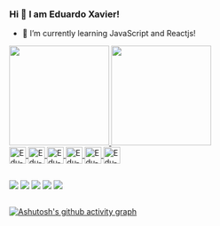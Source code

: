 ### Hi 👋 I am Eduardo Xavier!

- 🌱 I’m currently learning JavaScript and Reactjs!

<div>
  <a href="https://github.com/EduardoXavier16">
  <img height="180em" src="https://github-readme-stars.vercel.app/api?username=EduardoXavier16$show_icons=true&theme=merko&include_all_commits=true&count_private=true"/>
  <img height="180em" src="https://github-readme-stars.vercel.app/api/top-langs/?username=EduardoXavier16&layout=compact&langs_count=16&theme=merko"/>
<div/>
<div>
  <img align="center" alt="Edu-js" height="30" width="30" src="https://cdn.jsdelivr.net/gh/devicons/devicon/icons/javascript/javascript-original.svg">
  <img align="center" alt="Edu-js" height="30" width="30" src="https://cdn.jsdelivr.net/gh/devicons/devicon/icons/typescript/typescript-original.svg">
  <img align="center" alt="Edu-js" height="30" width="30" src="https://cdn.jsdelivr.net/gh/devicons/devicon/icons/react/react-original.svg">
  <img align="center" alt="Edu-js" height="30" width="30" src="https://cdn.jsdelivr.net/gh/devicons/devicon/icons/html5/html5-original-wordmark.svg">
  <img align="center" alt="Edu-js" height="30" width="30" src="https://cdn.jsdelivr.net/gh/devicons/devicon/icons/css3/css3-original-wordmark.svg">
  <img align="center" alt="Edu-js" height="30" width="30" src="https://cdn.jsdelivr.net/gh/devicons/devicon/icons/sass/sass-original.svg">
<div/>

##

<div>
  <a href="edwardo.xavier@gmail.com" target="_blank"><img src="https://img.shields.io/badge/Gmail-D14836?style=for-the-badge&logo=gmail&logoColor=white" target="_blank"></a>
  <a href="https://www.linkedin.com/in/eduardo-n-b4971a1b3/" target="_blank"><img src="https://img.shields.io/badge/LinkedIn-0077B5?style=for-the-badge&logo=linkedin&logoColor=white" target="_blank"></a>
  <a href="" target="_blank"><img src="https://img.shields.io/badge/WhatsApp-25D366?style=for-the-badge&logo=whatsapp&logoColor=white" target="_blank"></a>
  <a href="" target="_blank"><img src="https://img.shields.io/badge/Telegram-2CA5E0?style=for-the-badge&logo=telegram&logoColor=white" target="_blank"></a>
  <a href="" target="_blank"><img src="https://img.shields.io/badge/Signal-%23039BE5.svg?&style=for-the-badge&logo=Signal&logoColor=white" target="_blank"></a>
<div/>

##

[![Ashutosh's github activity graph](https://github-readme-activity-graph.cyclic.app/graph?username=EduardoXavier16&bg_color=033a34&color=ffffff&line=9fc686&point=241e1e&area=true&hide_border=true)](https://github.com/ashutosh00710/github-readme-activity-graph)
